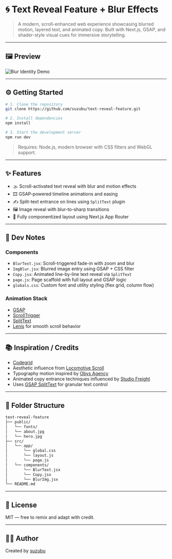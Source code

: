 # 🌀 Text Reveal Feature + Blur Effects
> A modern, scroll-enhanced web experience showcasing blurred motion, layered text, and animated copy. Built with Next.js, GSAP, and shader-style visual cues for immersive storytelling.

---

## 🖼 Preview

![Blur Identity Demo](media/text-reveal.gif)

---

## ⚙️ Getting Started

```bash
# 1. Clone the repository
git clone https://github.com/suzubu/text-reveal-feature.git

# 2. Install dependencies
npm install

# 3. Start the development server
npm run dev
```

> Requires: Node.js, modern browser with CSS filters and WebGL support.

---

## ✨ Features

- 🌫️ Scroll-activated text reveal with blur and motion effects
- 🎞 GSAP-powered timeline animations and easing
- ✍️ Split-text entrance on lines using `SplitText` plugin
- 🖼 Image reveal with blur-to-sharp transitions
- 🧠 Fully componentized layout using Next.js App Router

---

## 🧠 Dev Notes

### Components
- `BlurText.jsx`: Scroll-triggered fade-in with zoom and blur
- `ImgBlur.jsx`: Blurred image entry using GSAP + CSS filter
- `Copy.jsx`: Animated line-by-line text reveal via `SplitText`
- `page.js`: Page scaffold with full layout and GSAP logic
- `globals.css`: Custom font and utility styling (flex grid, column flow)

### Animation Stack
- [GSAP](https://greensock.com/gsap/)
- [ScrollTrigger](https://greensock.com/scrolltrigger/)
- [SplitText](https://greensock.com/splittext/)
- [Lenis](https://github.com/studio-freight/lenis) for smooth scroll behavior

---

## 📚 Inspiration / Credits
- [Codegrid](https://www.youtube.com/watch?v=4A0dP8yMwD8)
- Aesthetic influence from [Locomotive Scroll](https://locomotivemtl.github.io/locomotive-scroll/)
- Typography motion inspired by [Obys Agency](https://obys.agency/)
- Animated copy entrance techniques influenced by [Studio Freight](https://studiofreight.com/)
- Uses [GSAP SplitText](https://greensock.com/splittext/) for granular text control

---

## 📂 Folder Structure

```bash
text-reveal-feature
├── public/
│   └── fonts/
│   └── about.jpg
│   └── hero.jpg
├── src/
│   └── app/
│       └── global.css
│       └── layout.js
│       └── page.js
│   └── components/
│       └── BlurText.jsx
│       └── Copy.jsx
│       └── BlurImg.jsx
└── README.md
```

---

## 📜 License

MIT — free to remix and adapt with credit.

---

## 🙋‍♀️ Author

Created by [suzubu](https://github.com/suzubu)

